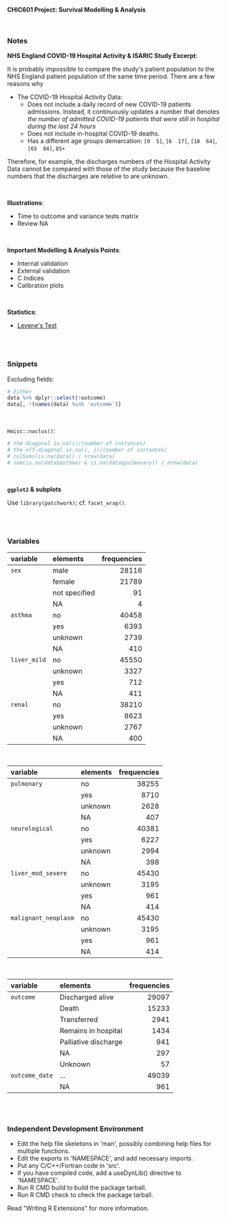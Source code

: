 <br>

**CHIC601 Project: Survival Modelling & Analysis**

<br>

### Notes

**NHS England COVID-19 Hospital Activity & ISARIC Study Excerpt**:

It is probably impossible to compare the study's patient population to the NHS England patient population of the same
time period.  There are a few reasons why

* The COVID-19 Hospital Activity Data:
  * Does not include a daily record of new COVID-19 patients admissions.  Instead, it continuously updates a number 
    that denotes *the number of admitted COVID-19 patients that were still in hospital during the last 24 hours*
  * Does not include in-hospital COVID-19 deaths.
  * Has a different age groups demarcation: `[0  5]`, `[6  17]`, `[18  64]`, `[65  84]`, `85+`

Therefore, for example, the discharges numbers of the Hospital Activity Data cannot be compared with those of the study
because the baseline numbers that the discharges are relative to are unknown.

<br>

**Illustrations**:

* Time to outcome and variance tests matrix
* Review NA

<br>

**Important Modelling & Analysis Points**:

* Internal validation
* External validation
* C Indices
* Calibration plots

<br>

**Statistics**:

* [Levene's Test](https://www.itl.nist.gov/div898/handbook/eda/section3/eda35a.htm)


<br>
<br>


### Snippets

Excluding fields:

```r
# Either
data %>% dplyr::select(!outcome)
data[, !(names(data) %in% 'outcome')]
```

<br>

``Hmisc::naclus()``:

```r
# the diagonal is.na(i)/(number of instances)
# the off-diagonal is.na(i, j)/(number of instances)
# colSums(is.na(data)) / nrow(data)
# sum(is.na(data$asthma) & is.na(data$pulmonary)) / nrow(data)
```

<br>

**``ggplot2`` & subplots**

Use ``library(patchwork)``; cf. ``facet_wrap()``.


<br>
<br>

### Variables

variable | elements | frequencies
:--- | :--- | ---:
``sex`` | male | 28116
 &nbsp; | female | 21789
 &nbsp; | not specified | 91
 &nbsp; | NA | 4
``asthma`` | no | 40458
 &nbsp; | yes | 6393
 &nbsp; | unknown | 2739
 &nbsp; | NA | 410
``liver_mild`` | no | 45550
 &nbsp; | unknown | 3327
 &nbsp; | yes | 712
 &nbsp; | NA | 411
``renal`` | no | 38210
 &nbsp; | yes | 8623
 &nbsp; | unknown | 2767
 &nbsp; | NA | 400

<br>

variable | elements | frequencies
:--- | :--- | ---:
``pulmonary`` | no | 38255
 &nbsp; | yes | 8710
 &nbsp; | unknown | 2628
 &nbsp; | NA | 407
``neurological`` | no | 40381
 &nbsp; | yes | 6227
 &nbsp; | unknown | 2994
 &nbsp; | NA | 398
``liver_mod_severe`` | no | 45430
 &nbsp; | unknown | 3195
 &nbsp; | yes | 961
 &nbsp; | NA | 414
``malignant_neoplasm`` | no | 45430
 &nbsp; | unknown | 3195
 &nbsp; | yes | 961
 &nbsp; | NA | 414

<br>

variable | elements | frequencies
:--- | :--- | ---:
``outcome`` | Discharged alive | 29097
&nbsp; | Death | 15233
&nbsp; | Transferred | 2941
&nbsp; | Remains in hospital | 1434
&nbsp; | Palliative discharge | 941
&nbsp; | NA | 297
&nbsp; | Unknown | 57
``outcome_date`` | ... | 49039
&nbsp; | NA | 961


<br>
<br>

### Independent Development Environment

* Edit the help file skeletons in 'man', possibly combining help files
  for multiple functions.
* Edit the exports in 'NAMESPACE', and add necessary imports.
* Put any C/C++/Fortran code in 'src'.
* If you have compiled code, add a useDynLib() directive to
  'NAMESPACE'.
* Run R CMD build to build the package tarball.
* Run R CMD check to check the package tarball.

Read "Writing R Extensions" for more information.

<br>
<br>

<br>
<br>

<br>
<br>

<br>
<br>